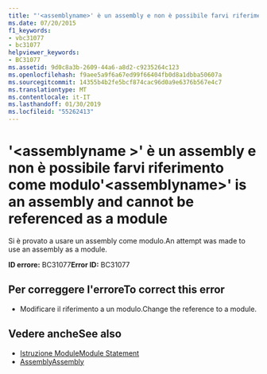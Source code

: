 ```yaml
---
title: "'<assemblyname>' è un assembly e non è possibile farvi riferimento come modulo"
ms.date: 07/20/2015
f1_keywords:
- vbc31077
- bc31077
helpviewer_keywords:
- BC31077
ms.assetid: 9d0c8a3b-2609-44a6-a8d2-c9235264c123
ms.openlocfilehash: f9aee5a9f6a67ed99f66404fb0d8a1dbba50607a
ms.sourcegitcommit: 14355b4b2fe5bcf874cac96d0a9e6376b567e4c7
ms.translationtype: MT
ms.contentlocale: it-IT
ms.lasthandoff: 01/30/2019
ms.locfileid: "55262413"
---
```

# <a name="assemblyname-is-an-assembly-and-cannot-be-referenced-as-a-module"></a><span data-ttu-id="c89d5-102">'\<assemblyname >' è un assembly e non è possibile farvi riferimento come modulo</span><span class="sxs-lookup"><span data-stu-id="c89d5-102">'\<assemblyname>' is an assembly and cannot be referenced as a module</span></span>
<span data-ttu-id="c89d5-103">Si è provato a usare un assembly come modulo.</span><span class="sxs-lookup"><span data-stu-id="c89d5-103">An attempt was made to use an assembly as a module.</span></span>  
  
 <span data-ttu-id="c89d5-104">**ID errore:** BC31077</span><span class="sxs-lookup"><span data-stu-id="c89d5-104">**Error ID:** BC31077</span></span>  
  
## <a name="to-correct-this-error"></a><span data-ttu-id="c89d5-105">Per correggere l'errore</span><span class="sxs-lookup"><span data-stu-id="c89d5-105">To correct this error</span></span>  
  
-   <span data-ttu-id="c89d5-106">Modificare il riferimento a un modulo.</span><span class="sxs-lookup"><span data-stu-id="c89d5-106">Change the reference to a module.</span></span>  
  
## <a name="see-also"></a><span data-ttu-id="c89d5-107">Vedere anche</span><span class="sxs-lookup"><span data-stu-id="c89d5-107">See also</span></span>
- [<span data-ttu-id="c89d5-108">Istruzione Module</span><span class="sxs-lookup"><span data-stu-id="c89d5-108">Module Statement</span></span>](../../visual-basic/language-reference/statements/module-statement.md)
- [<span data-ttu-id="c89d5-109">Assembly</span><span class="sxs-lookup"><span data-stu-id="c89d5-109">Assembly</span></span>](../../visual-basic/language-reference/modifiers/assembly.md)
